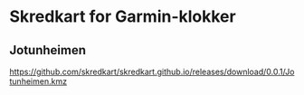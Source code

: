# Skredkart for Garmin-klokker

## Jotunheimen
https://github.com/skredkart/skredkart.github.io/releases/download/0.0.1/Jotunheimen.kmz
